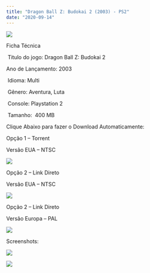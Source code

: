 ```yaml
---
title: "Dragon Ball Z: Budokai 2 (2003) - PS2"
date: "2020-09-14"
---
```


![](https://1.bp.blogspot.com/-wWVlE0lTuxQ/X17NEJ1-wMI/AAAAAAAAPH0/Kh7qTDgLciUdN9ypfzZYk9XLFF70fjK6QCLcBGAsYHQ/s320/250px-DBZ_Budokai_2.jpg)

Ficha Técnica

 Titulo do jogo: Dragon Ball Z: Budokai 2

Ano de Lançamento: 2003

 Idioma: Multi

 Gênero: Aventura, Luta

 Console: Playstation 2

 Tamanho:  400 MB

Clique Abaixo para fazer o Download Automaticamente:

Opção 1 – Torrent

Versão EUA – NTSC

[![](https://1.bp.blogspot.com/-gM_bieM_Xmg/X11OuuXJ_iI/AAAAAAAAO6I/YZCF0qruSJgINabjGnzop1wom3zhhl8BgCLcBGAsYHQ/s0/LETRA{40dcdfd0a3f176073d713beaee4fcd56db243ec708877a2e730ba987ecd6f1ab}2BPS2.png)](https://zee.gl/BAPKNY8)

Opção 2 – Link Direto

Versão EUA – NTSC

[![](https://1.bp.blogspot.com/-1h0psgcwSIc/X12Z4_-XFGI/AAAAAAAAO8I/Mc5GWgomPvky4bANZ291sPzxVFKXG0hcQCLcBGAsYHQ/s0/LINK.png)](https://zee.gl/gXBxGze)

Opção 2 – Link Direto

Versão Europa – PAL

[![](https://1.bp.blogspot.com/-1h0psgcwSIc/X12Z4_-XFGI/AAAAAAAAO8I/Mc5GWgomPvky4bANZ291sPzxVFKXG0hcQCLcBGAsYHQ/s0/LINK.png)](https://zee.gl/R7WEp)

Screenshots:

[![](https://1.bp.blogspot.com/-JYGdEfP1r6U/X17NEFlDmkI/AAAAAAAAPHw/YXEjf0SD7k4b0OmhKYxz1aBRNWOtxYc0wCLcBGAsYHQ/w500-h281/maxresdefault{40dcdfd0a3f176073d713beaee4fcd56db243ec708877a2e730ba987ecd6f1ab}2B{40dcdfd0a3f176073d713beaee4fcd56db243ec708877a2e730ba987ecd6f1ab}25281{40dcdfd0a3f176073d713beaee4fcd56db243ec708877a2e730ba987ecd6f1ab}2529.jpg)](https://1.bp.blogspot.com/-JYGdEfP1r6U/X17NEFlDmkI/AAAAAAAAPHw/YXEjf0SD7k4b0OmhKYxz1aBRNWOtxYc0wCLcBGAsYHQ/s1280/maxresdefault{40dcdfd0a3f176073d713beaee4fcd56db243ec708877a2e730ba987ecd6f1ab}2B{40dcdfd0a3f176073d713beaee4fcd56db243ec708877a2e730ba987ecd6f1ab}25281{40dcdfd0a3f176073d713beaee4fcd56db243ec708877a2e730ba987ecd6f1ab}2529.jpg)

[![](https://1.bp.blogspot.com/-0n_6g8vWtlc/X17NENOOacI/AAAAAAAAPH4/8KPDbInTxV4PHAHBWJ2P2nLWoNKGfKcfACLcBGAsYHQ/w500-h281/maxresdefault.jpg)](https://1.bp.blogspot.com/-0n_6g8vWtlc/X17NENOOacI/AAAAAAAAPH4/8KPDbInTxV4PHAHBWJ2P2nLWoNKGfKcfACLcBGAsYHQ/s1280/maxresdefault.jpg)
